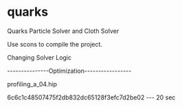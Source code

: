 # quarks
Quarks Particle Solver and Cloth Solver

Use scons to compile the project.

Changing Solver Logic


---------------Optimization-----------------

profiling_a_04.hip

6c6c1c48507475f2db832dc65128f3efc7d2be02 --- 20 sec
